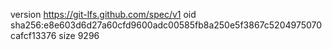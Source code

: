 version https://git-lfs.github.com/spec/v1
oid sha256:e8e603d6d27a60cfd9600adc00585fb8a250e5f3867c5204975070cafcf13376
size 9296
